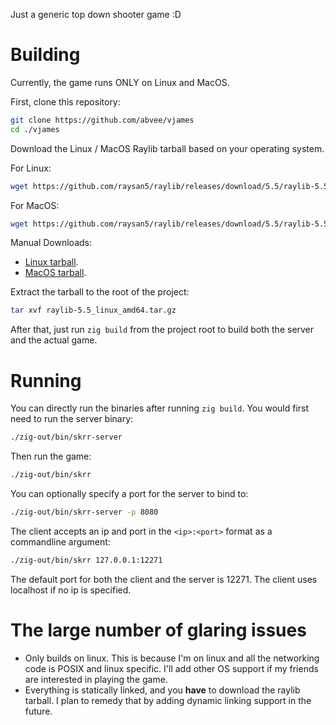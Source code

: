 Just a generic top down shooter game :D

# Building
Currently, the game runs ONLY on Linux and MacOS.

First, clone this repository:
```bash
git clone https://github.com/abvee/vjames
cd ./vjames
```
Download the Linux / MacOS Raylib tarball based on your operating system.

For Linux:
```bash
wget https://github.com/raysan5/raylib/releases/download/5.5/raylib-5.5_linux_amd64.tar.gz
```
For MacOS:
```bash
wget https://github.com/raysan5/raylib/releases/download/5.5/raylib-5.5_macos.tar.gz
```
Manual Downloads:
* [Linux tarball](https://github.com/raysan5/raylib/releases/download/5.5/raylib-5.5_linux_amd64.tar.gz).
* [MacOS tarball](https://github.com/raysan5/raylib/releases/download/5.5/raylib-5.5_macos.tar.gz).

Extract the tarball to the root of the project:
```bash
tar xvf raylib-5.5_linux_amd64.tar.gz
```
After that, just run `zig build` from the project root
to build both the server and the actual game.
# Running
You can directly run the binaries after running `zig build`. You would first
need to run the server binary:
```bash
./zig-out/bin/skrr-server
```
Then run the game:
```bash
./zig-out/bin/skrr
```
You can optionally specify a port for the server to bind to:
```bash
./zig-out/bin/skrr-server -p 8080
```
The client accepts an ip and port in the `<ip>:<port>` format as a commandline
argument:
```bash
./zig-out/bin/skrr 127.0.0.1:12271
```
The default port for both the client and the server is 12271. The client uses
localhost if no ip is specified.

# The large number of glaring issues
* Only builds on linux. This is because I'm on linux and all the networking code
is POSIX and linux specific. I'll add other OS support if my friends are
interested in playing the game.
* Everything is statically linked, and you **have** to download the raylib
tarball. I plan to remedy that by adding dynamic linking support in the future.
